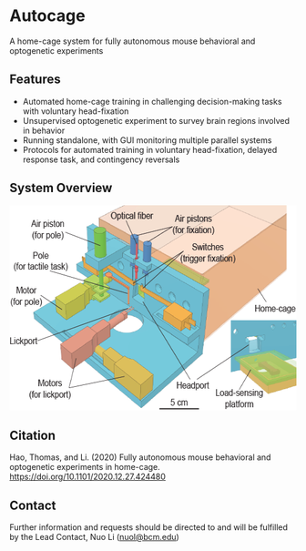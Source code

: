 # Autocage
A home-cage system for fully autonomous mouse behavioral and optogenetic experiments
## Features
- Automated home-cage training in challenging decision-making tasks with voluntary head-fixation
- Unsupervised optogenetic experiment to survey brain regions involved in behavior
- Running standalone, with GUI monitoring multiple parallel systems
- Protocols for automated training in voluntary head-fixation, delayed response task, and contingency reversals

## System Overview
<img src="https://github.com/NuoLiLabBCM/Autocage/blob/master/Design%20files/media/fig1c.png" width="603" height="360" />

## Citation
Hao, Thomas, and Li. (2020) Fully autonomous mouse behavioral and optogenetic experiments in home-cage. https://doi.org/10.1101/2020.12.27.424480 

## Contact
Further information and requests should be directed to and will be fulfilled by the Lead Contact, Nuo Li (nuol@bcm.edu)
